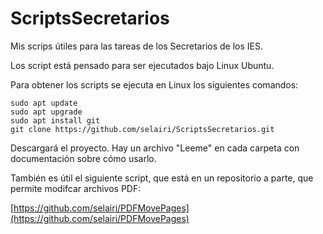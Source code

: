 # ScriptsSecretarios
Mis scrips útiles para las tareas de los Secretarios de los IES.

Los script está pensado para ser ejecutados bajo Linux Ubuntu.

Para obtener los scripts se ejecuta en Linux los siguientes comandos:

    sudo apt update
    sudo apt upgrade
    sudo apt install git
    git clone https://github.com/selairi/ScriptsSecretarios.git

Descargará el proyecto. Hay un archivo "Leeme" en cada carpeta con documentación sobre cómo usarlo.

También es útil el siguiente script, que está en un repositorio a parte, que permite modifcar archivos PDF:

[https://github.com/selairi/PDFMovePages](https://github.com/selairi/PDFMovePages)

